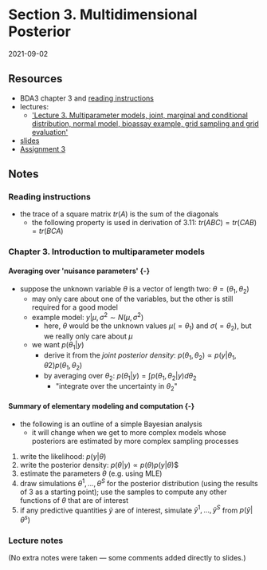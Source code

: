 # Section 3. Multidimensional Posterior

2021-09-02



## Resources

- BDA3 chapter 3 and [reading instructions](https://github.com/jhrcook/bayesian-data-analysis-course/tree/master/course-material/BDA3_ch03_reading-instructions.pdf)
- lectures:
  - ['Lecture 3. Multiparameter models, joint, marginal and conditional distribution, normal model, bioassay example, grid sampling and grid evaluation'](https://aalto.cloud.panopto.eu/Panopto/Pages/Viewer.aspx?id=ab958b4b-e2c4-4534-8305-aad100ba191f)
- [slides](https://github.com/jhrcook/bayesian-data-analysis-course/tree/master/course-material/slides_ch3.pdf)
- [Assignment 3](https://github.com/jhrcook/bayesian-data-analysis-course/tree/master/course-material/assignment-03.pdf)

## Notes

### Reading instructions

- the trace of a square matrix $tr(A)$ is the sum of the diagonals
  - the following property is used in derivation of 3.11: $tr(ABC) = tr(CAB) = tr(BCA)$

### Chapter 3. Introduction to multiparameter models

#### Averaging over 'nuisance parameters' {-}

- suppose the unknown variable $\theta$ is a vector of length two: $\theta= (\theta_1, \theta_2)$
  - may only care about one of the variables, but the other is still required for a good model
  - example model: $y | \mu, \sigma^2 \sim N(\mu, \sigma^2)$
    - here, $\theta$ would be the unknown values $\mu (=\theta_1)$ and $\sigma (=\theta_2)$, but we really only care about $\mu$
  - we want $p(\theta_1|y)$
    - derive it from the *joint posterior density*: $p(\theta_1, \theta_2) \propto p(y|\theta_1, \theta2) p(\theta_1, \theta_2)$
    - by averaging over $\theta_2$: $p(\theta_1|y) = \int p(\theta_1, \theta_2| y) d\theta_2$
      - "integrate over the uncertainty in $\theta_2$"

#### Summary of elementary modeling and computation {-}

- the following is an outline of a simple Bayesian analysis
  - it will change when we get to more complex models whose posteriors are estimated by more complex sampling processes
1. write the likelihood: $p(y|\theta)$
2. write the posterior density: $p(\theta|y) \propto p(\theta) p(y|\theta)$$
3. estimate the parameters $\theta$ (e.g. using MLE)
4. draw simulations $\theta^1, \dots, \theta^S$ for the posterior distribution (using the results of 3 as a starting point); use the samples to compute any other functions of $\theta$ that are of interest
5. if any predictive quantities $\tilde{y}$ are of interest, simulate $\tilde{y}^1, \dots, \tilde{y}^S$ from $p(\tilde{y} | \theta^s)$

### Lecture notes

(No extra notes were taken — some comments added directly to slides.)
